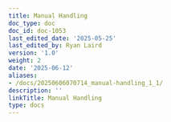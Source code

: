 ```yaml
---
title: Manual Handling
doc_type: doc
doc_id: doc-1053
last_edited_date: '2025-05-25'
last_edited_by: Ryan Laird
version: '1.0'
weight: 2
date: '2025-06-12'
aliases:
- /docs/20250606070714_manual-handling_1_1/
description: ''
linkTitle: Manual Handling
type: docs
---
```


